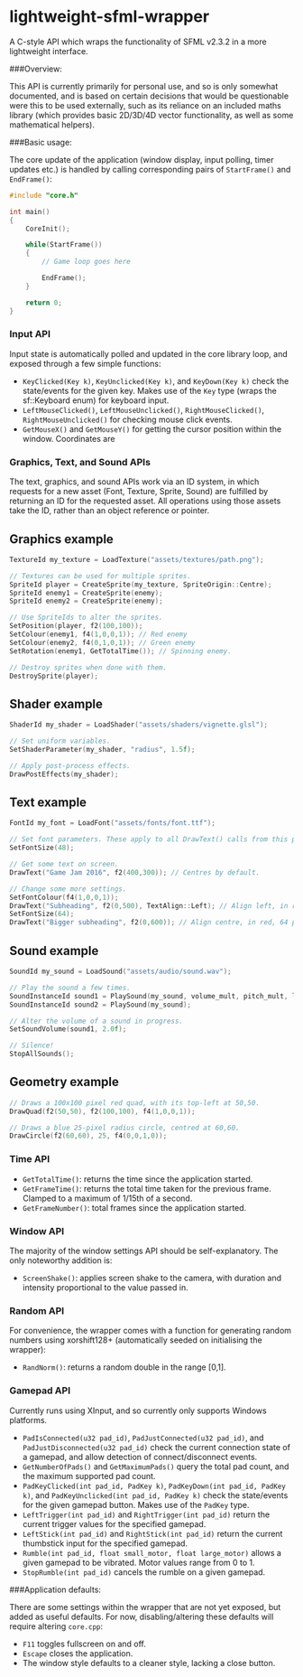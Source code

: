 # lightweight-sfml-wrapper
A C-style API which wraps the functionality of SFML v2.3.2 in a more lightweight interface.

###Overview:

This API is currently primarily for personal use, and so is only somewhat documented, and is based on certain decisions that would be questionable were this to be used externally, such as its reliance on an included maths library (which provides basic 2D/3D/4D vector functionality, as well as some mathematical helpers).

###Basic usage:

The core update of the application (window display, input polling, timer updates etc.) is handled by calling corresponding pairs of `StartFrame()` and `EndFrame()`:

```c++
#include "core.h"

int main()
{
	CoreInit();

	while(StartFrame())
	{
		// Game loop goes here

		EndFrame();
	}

	return 0;
}
```

### Input API

Input state is automatically polled and updated in the core library loop, and exposed through a few simple functions:

- `KeyClicked(Key k)`, `KeyUnclicked(Key k)`, and `KeyDown(Key k)` check the state/events for the given key. Makes use of the `Key` type (wraps the sf::Keyboard enum) for keyboard input.
- `LeftMouseClicked()`, `LeftMouseUnclicked()`, `RightMouseClicked()`, `RightMouseUnclicked()` for checking mouse click events.
- `GetMouseX()` and `GetMouseY()` for getting the cursor position within the window. Coordinates are 

### Graphics, Text, and Sound APIs

The text, graphics, and sound APIs work via an ID system, in which requests for a new asset (Font, Texture, Sprite, Sound) are fulfilled by returning an ID for the requested asset. All operations using those assets take the ID, rather than an object reference or pointer.

## Graphics example
```c++
TextureId my_texture = LoadTexture("assets/textures/path.png");

// Textures can be used for multiple sprites.
SpriteId player = CreateSprite(my_texture, SpriteOrigin::Centre);
SpriteId enemy1 = CreateSprite(enemy);
SpriteId enemy2 = CreateSprite(enemy);

// Use SpriteIds to alter the sprites.
SetPosition(player, f2(100,100));
SetColour(enemy1, f4(1,0,0,1)); // Red enemy
SetColour(enemy2, f4(0,1,0,1)); // Green enemy
SetRotation(enemy1, GetTotalTime()); // Spinning enemy.

// Destroy sprites when done with them.
DestroySprite(player);
```

## Shader example
```c++
ShaderId my_shader = LoadShader("assets/shaders/vignette.glsl");

// Set uniform variables.
SetShaderParameter(my_shader, "radius", 1.5f);

// Apply post-process effects.
DrawPostEffects(my_shader);
```

## Text example
```c++
FontId my_font = LoadFont("assets/fonts/font.ttf");

// Set font parameters. These apply to all DrawText() calls from this point onwards.
SetFontSize(48);

// Get some text on screen.
DrawText("Game Jam 2016", f2(400,300)); // Centres by default.

// Change some more settings.
SetFontColour(f4(1,0,0,1)); 
DrawText("Subheading", f2(0,500), TextAlign::Left); // Align left, in red.
SetFontSize(64);
DrawText("Bigger subheading", f2(0,600)); // Align centre, in red, 64 pixels high.
```

## Sound example
```c++
SoundId my_sound = LoadSound("assets/audio/sound.wav");

// Play the sound a few times.
SoundInstanceId sound1 = PlaySound(my_sound, volume_mult, pitch_mult, looping_bool); // Only first argument is required.
SoundInstanceId sound2 = PlaySound(my_sound);

// Alter the volume of a sound in progress.
SetSoundVolume(sound1, 2.0f);

// Silence!
StopAllSounds();
```

## Geometry example
```c++
// Draws a 100x100 pixel red quad, with its top-left at 50,50.
DrawQuad(f2(50,50), f2(100,100), f4(1,0,0,1));

// Draws a blue 25-pixel radius circle, centred at 60,60.
DrawCircle(f2(60,60), 25, f4(0,0,1,0));
```

### Time API

- `GetTotalTime()`: returns the time since the application started.
- `GetFrameTime()`: returns the total time taken for the previous frame. Clamped to a maximum of 1/15th of a second.
- `GetFrameNumber()`: total frames since the application started.

### Window API

The majority of the window settings API should be self-explanatory. The only noteworthy addition is:

- `ScreenShake()`: applies screen shake to the camera, with duration and intensity proportional to the value passed in.

### Random API

For convenience, the wrapper comes with a function for generating random numbers using xorshift128+ (automatically seeded on initialising the wrapper):

- `RandNorm()`: returns a random double in the range [0,1].

### Gamepad API

Currently runs using XInput, and so currently only supports Windows platforms.

- `PadIsConnected(u32 pad_id)`, `PadJustConnected(u32 pad_id)`, and `PadJustDisconnected(u32 pad_id)` check the current connection state of a gamepad, and allow detection of connect/disconnect events.
- `GetNumberOfPads()` and `GetMaximumPads()` query the total pad count, and the maximum supported pad count.
- `PadKeyClicked(int pad_id, PadKey k)`, `PadKeyDown(int pad_id, PadKey k)`, and `PadKeyUnclicked(int pad_id, PadKey k)` check the state/events for the given gamepad button. Makes use of the `PadKey` type.
- `LeftTrigger(int pad_id)` and `RightTrigger(int pad_id)` return the current trigger values for the specified gamepad.
- `LeftStick(int pad_id)` and `RightStick(int pad_id)` return the current thumbstick input for the specified gamepad.
- `Rumble(int pad_id, float small_motor, float large_motor)` allows a given gamepad to be vibrated. Motor values range from 0 to 1.
- `StopRumble(int pad_id)` cancels the rumble on a given gamepad.

###Application defaults:

There are some settings within the wrapper that are not yet exposed, but added as useful defaults. For now, disabling/altering these defaults will require altering `core.cpp`:

- `F11` toggles fullscreen on and off.
- `Escape` closes the application.
- The window style defaults to a cleaner style, lacking a close button.
